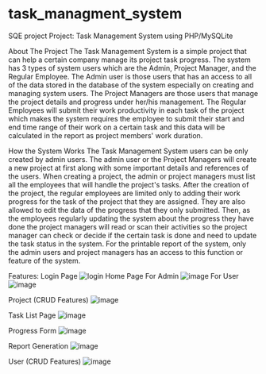 # task_managment_system
SQE project 
Project: Task Management System using PHP/MySQLite

About The Project
The Task Management System is a simple project that can help a certain company manage its project task progress. The system has 3 types of system users which are the Admin, Project Manager, and the Regular Employee. The Admin user is those users that has an access to all of the data stored in the database of the system especially on creating and managing system users. The Project Managers are those users that manage the project details and progress under her/his management. The Regular Employees will submit their work productivity in each task of the project which makes the system requires the employee to submit their start and end time range of their work on a certain task and this data will be calculated in the report as project members' work duration.

How the System Works
The Task Management System users can be only created by admin users. The admin user or the Project Managers will create a new project at first along with some important details and references of the users. When creating a project, the admin or project managers must list all the employees that will handle the project's tasks. After the creation of the project, the regular employees are limited only to adding their work progress for the task of the project that they are assigned. They are also allowed to edit the data of the progress that they only submitted. Then, as the employees regularly updating the system about the progress they have done the project managers will read or scan their activities so the project manager can check or decide if the certain task is done and need to update the task status in the system. For the printable report of the system, only the admin users and project managers has an access to this function or feature of the system.

Features:
Login Page
![login](https://github.com/ZohaibAliy/task_managment_system/assets/117987272/3e62791d-cd90-481a-9e3e-aeddb9df8317)
Home Page
For Admin
![image](https://github.com/ZohaibAliy/task_managment_system/assets/117987272/16e98755-e1cb-4d87-bd01-43aac1f4086a)
For User
![image](https://github.com/ZohaibAliy/task_managment_system/assets/117987272/b2f80114-f371-4207-a099-9fbc3164501d)

Project (CRUD Features)
![image](https://github.com/ZohaibAliy/task_managment_system/assets/117987272/9caef0a1-5b8a-47f4-a6b7-005de45a18f7)

Task List Page
![image](https://github.com/ZohaibAliy/task_managment_system/assets/117987272/6053101e-e369-4053-9c67-92826e7a5919)

Progress Form
![image](https://github.com/ZohaibAliy/task_managment_system/assets/117987272/e9dbf1e9-59b2-42a0-8a86-3eaa1df6ca9c)

Report Generation
![image](https://github.com/ZohaibAliy/task_managment_system/assets/117987272/ca303805-ef84-4f06-8dc2-0e3106756679)

User (CRUD Features)
![image](https://github.com/ZohaibAliy/task_managment_system/assets/117987272/e5c223df-40ea-4804-a93f-c3da62711d3d)


